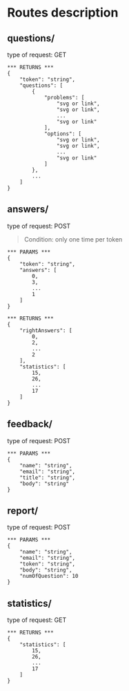 Routes description
==================
questions/   
----------
type of request: GET
```
*** RETURNS ***
{
	"token": "string",
	"questions": [
		{
			"problems": [
				"svg or link",
				"svg or link",
				...
				"svg or link"
			],
			"options": [
				"svg or link",
				"svg or link",
				...
				"svg or link"
			]
		},
		...
	]
} 
```
answers/     
-------
type of request: POST   
> Condition: only one time per token
```
*** PARAMS ***
{
	"token": "string",
	"answers": [
		0,
		3,
		...
		1
	]
}
```
```
*** RETURNS ***
{
	"rightAnswers": [
		0,
		2,
		...
		2
	],
	"statistics": [
		15,
		26,
		...
		17
	]
}
```
feedback/    
---------   
type of request: POST   
```
*** PARAMS ***
{
	"name": "string",
	"email": "string",
	"title": "string",
	"body": "string"
}
```
report/
-------   
type of request: POST   
```
*** PARAMS ***
{
	"name": "string",
	"email": "string",
	"token": "string",
	"body": "string",
	"numOfQuestion": 10
}
```
statistics/  
-----------   
type of request: GET 
```
*** RETURNS ***
{
	"statistics": [
		15,
		26,
		...
		17
	]
} 
```
